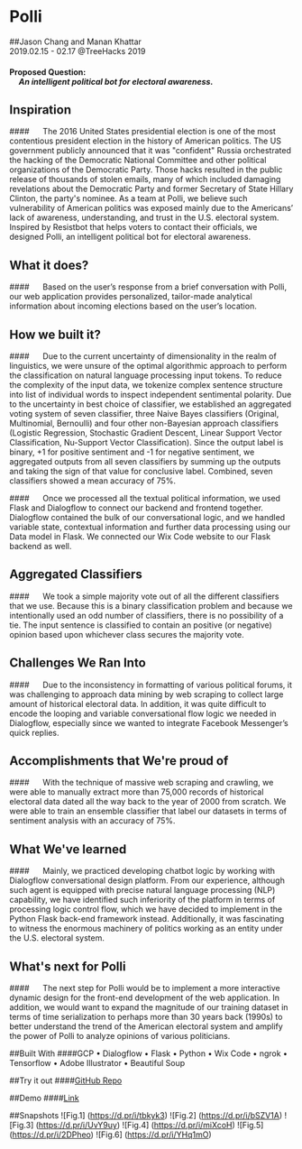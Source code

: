 Polli
=====
##Jason Chang and Manan Khattar<br/> 2019.02.15 - 02.17 @TreeHacks 2019

#### Proposed Question: <br/> &nbsp;&nbsp;&nbsp;&nbsp;&nbsp;*An intelligent political bot for electoral awareness.*

## Inspiration

####&nbsp;&nbsp;&nbsp;&nbsp;&nbsp; The 2016 United States presidential election is one of the most contentious president election in the history of American politics. The US government publicly announced that it was "confident" Russia orchestrated the hacking of the Democratic National Committee and other political organizations of the Democratic Party. Those hacks resulted in the public release of thousands of stolen emails, many of which included damaging revelations about the Democratic Party and former Secretary of State Hillary Clinton, the party's nominee. As a team at Polli, we believe such vulnerability of American politics was exposed mainly due to the Americans’ lack of awareness, understanding, and trust in the U.S. electoral system. Inspired by Resistbot that helps voters to contact their officials, we designed Polli, an intelligent political bot for electoral awareness.


## What it does?

####&nbsp;&nbsp;&nbsp;&nbsp;&nbsp; Based on the user’s response from a brief conversation with Polli, our web application provides personalized, tailor-made analytical information about incoming elections based on the user’s location.

## How we built it?

####&nbsp;&nbsp;&nbsp;&nbsp;&nbsp; Due to the current uncertainty of dimensionality in the realm of linguistics, we were unsure of the optimal algorithmic approach to perform the classification on natural language processing input tokens. To reduce the complexity of the input data, we tokenize complex sentence structure into list of individual words to inspect independent sentimental polarity. Due to the uncertainty in best choice of classifier, we established an aggregated voting system of seven classifier, three Naive Bayes classifiers (Original, Multinomial, Bernoulli) and four other non-Bayesian approach classifiers (Logistic Regression, Stochastic Gradient Descent, Linear Support Vector Classification, Nu-Support Vector Classification). Since the output label is binary, +1 for positive sentiment and -1 for negative sentiment, we aggregated outputs from all seven classifiers by summing up the outputs and taking the sign of that value for conclusive label. Combined, seven classifiers showed a mean accuracy of 75%.

####&nbsp;&nbsp;&nbsp;&nbsp;&nbsp; Once we processed all the textual political information, we used Flask and Dialogflow to connect our backend and frontend together. Dialogflow contained the bulk of our conversational logic, and we handled variable state, contextual information and further data processing using our Data model in Flask. We connected our Wix Code website to our Flask backend as well. 

## Aggregated Classifiers
####&nbsp;&nbsp;&nbsp;&nbsp;&nbsp; We took a simple majority vote out of all the different classifiers that we use. Because this is a binary classification problem and because we intentionally used an odd number of classifiers, there is no possibility of a tie. The input sentence is classified to contain an positive (or negative) opinion based upon whichever class secures the majority vote.

## Challenges We Ran Into

####&nbsp;&nbsp;&nbsp;&nbsp;&nbsp; Due to the inconsistency in formatting of various political forums, it was challenging to approach data mining by web scraping to collect large amount of historical electoral data. In addition, it was quite difficult to encode the looping and variable conversational flow logic we needed in Dialogflow, especially since we wanted to integrate Facebook Messenger’s quick replies. 

## Accomplishments that We're proud of

####&nbsp;&nbsp;&nbsp;&nbsp;&nbsp; With the technique of massive web scraping and crawling, we were able to manually extract more than 75,000 records of historical electoral data dated all the way back to the year of 2000 from scratch. We were able to train an ensemble classifier that label our datasets in terms of sentiment analysis with an accuracy of 75%.

## What We've learned

####&nbsp;&nbsp;&nbsp;&nbsp;&nbsp; Mainly, we practiced developing chatbot logic by working with Dialogflow conversational design platform. From our experience, although such agent is equipped with precise natural language processing (NLP) capability, we have identified such inferiority of the platform in terms of processing logic control flow, which we have decided to implement in the Python Flask back-end framework instead. Additionally, it was fascinating to witness the enormous machinery of politics working as an entity under the U.S. electoral system.

## What's next for Polli

####&nbsp;&nbsp;&nbsp;&nbsp;&nbsp; The next step for Polli would be to implement a more interactive dynamic design for the front-end development of the web application. In addition, we would want to expand the magnitude of our training dataset in terms of time serialization to perhaps more than 30 years back (1990s) to better understand the trend of the American electoral system and amplify the power of Polli to analyze opinions of various politicians.

##Built With
####GCP •	Dialogflow •	Flask •	Python •	Wix Code •	ngrok •	Tensorflow • Adobe Illustrator • Beautiful Soup

##Try it out
####[GitHub Repo](https://github.com/mk1123/Polly)

##Demo
####[Link](https://www.youtube.com/watch?v=ReqAQ463QmY)

##Snapshots
![Fig.1] (https://d.pr/i/tbkyk3)
![Fig.2] (https://d.pr/i/bSZV1A)
![Fig.3] (https://d.pr/i/UvY9uy)
![Fig.4] (https://d.pr/i/miXcoH)
![Fig.5] (https://d.pr/i/2DPheo)
![Fig.6] (https://d.pr/i/YHq1mO)
